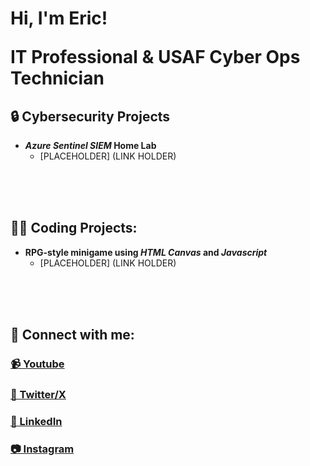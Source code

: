 <h1>Hi, I'm Eric!
  
  <br/>
  
  <a>IT Professional </a> <a>& USAF Cyber Ops Technician</a>

<h2>🔒 Cybersecurity Projects</h2>

- <b><em>Azure Sentinel SIEM</em> Home Lab</b> 
  - [PLACEHOLDER] (LINK HOLDER)
<br>
<br>
<br>

<h2>👨‍💻 Coding Projects:</h2>


- <b>RPG-style minigame using <em>HTML Canvas</em> and <em>Javascript</em></b>
  - [PLACEHOLDER] (LINK HOLDER)
<br>
<br>
<br>

<h2>📱 Connect with me:</h2>

<a href="https://www.youtube.com/@mcmilliantech"> 
  <h3>📹 Youtube</h3>
</a>  

<a href="https://twitter.com/mcmilliantech">
  <h3>💬 Twitter/X</h3>
</a> 

<a href="https://linkedin.com/in/ericmcmillian"> 
  <h3>💼 LinkedIn</h3>
</a>

<a href="https://www.instagram.com/mcmilliantech/"> 
  <h3>📷 Instagram</h3>
</a>

